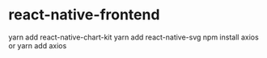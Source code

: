 # react-native-frontend

yarn add react-native-chart-kit
yarn add react-native-svg
npm install axios or yarn add axios
